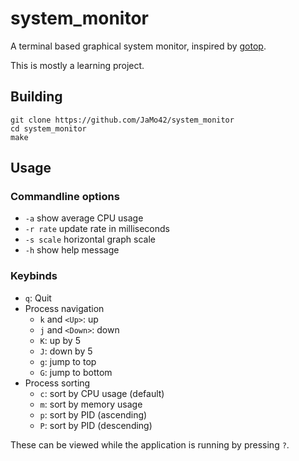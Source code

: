 # system_monitor

A terminal based graphical system monitor, inspired by [gotop](https://github.com/cjbassi/gotop).

This is mostly a learning project.

## Building

```
git clone https://github.com/JaMo42/system_monitor
cd system_monitor
make
```

## Usage

### Commandline options

- `-a` show average CPU usage
- `-r rate` update rate in milliseconds
- `-s scale` horizontal graph scale
- `-h` show help message

### Keybinds

- `q`: Quit
- Process navigation
  - `k` and `<Up>`: up
  - `j` and `<Down>`: down
  - `K`: up by 5
  - `J`: down by 5
  - `g`: jump to top
  - `G`: jump to bottom
- Process sorting
  - `c`: sort by CPU usage (default)
  - `m`: sort by memory usage
  - `p`: sort by PID (ascending)
  - `P`: sort by PID (descending)

These can be viewed while the application is running by pressing `?`.

